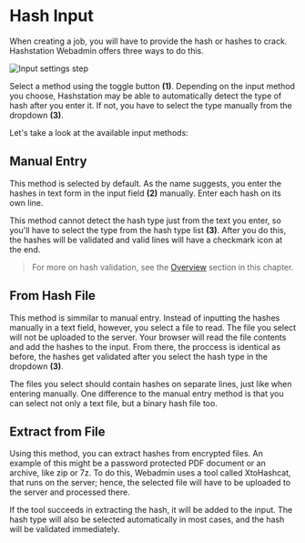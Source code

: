 Hash Input
==========

When creating a job, you will have to provide the hash or hashes to crack. Hashstation Webadmin offers three ways to do this.

![Input settings step](../../_media/img/add-job/input.png)

Select a method using the toggle button __(1)__. Depending on the input method you choose, Hashstation may be able to automatically detect the type of hash after you enter it. If not, you have to select the type manually from the dropdown __(3)__.

Let's take a look at the available input methods:


Manual Entry
------------

This method is selected by default. As the name suggests, you enter the hashes in text form in the input field __(2)__ manually. Enter each hash on its own line.

This method cannot detect the hash type just from the text you enter, so you'll have to select the type from the hash type list __(3)__. After you do this, the hashes will be validated and valid lines will have a checkmark icon at the end.

> For more on hash validation, see the [Overview](/jobs/creating/overview.md) section in this chapter.


From Hash File
--------------

This method is simmilar to manual entry. Instead of inputting the hashes manually in a text field, however, you select a file to read. The file you select will not be uploaded to the server. Your browser will read the file contents and add the hashes to the input. From there, the proccess is identical as before, the hashes get validated after you select the hash type in the dropdown __(3)__.

The files you select should contain hashes on separate lines, just like when entering manually. One difference to the manual entry method is that you can select not only a text file, but a binary hash file too.


Extract from File
-----------------

Using this method, you can extract hashes from encrypted files. An example of this might be a password protected PDF document or an archive, like zip or 7z. To do this, Webadmin uses a tool called XtoHashcat, that runs on the server; hence, the selected file will have to be uploaded to the server and processed there.

If the tool succeeds in extracting the hash, it will be added to the input. The hash type will also be selected automatically in most cases, and the hash will be validated immediately.
